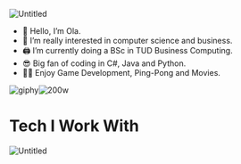 ![Untitled](https://github.com/OHA20/OHA20/assets/145617693/e488b9a4-e3ee-49ca-9d9a-44985f8169b1) 

- 👋 Hello, I’m Ola.
- 👀 I’m really interested in computer science and business.
- 🖨 I’m currently doing a BSc in TUD Business Computing.
- 😎 Big fan of coding in C#, Java and Python.
- 🐱‍🏍 Enjoy Game Development, Ping-Pong and Movies.
  
![giphy](https://github.com/OHA20/OHA20/assets/145617693/b179879b-525a-4cdc-8a9e-0108b1ce9ab2)![200w](https://github.com/OHA20/OHA20/assets/145617693/933811f4-c8d2-4640-b21f-aec8278a4cf3)


# Tech I Work With
![Untitled](https://github.com/OHA20/OHA20/assets/145617693/e8a9056a-10d4-422f-a92e-4acace24a39c)
